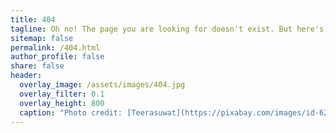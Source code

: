 ```yaml
---
title: 404
tagline: Oh no! The page you are looking for doesn't exist. But here's a picture of a cute puppy!
sitemap: false
permalink: /404.html
author_profile: false
share: false
header:
  overlay_image: /assets/images/404.jpg
  overlay_filter: 0.1
  overlay_height: 800
  caption: "Photo credit: [Teerasuwat](https://pixabay.com/images/id-624924/)"
---
```


